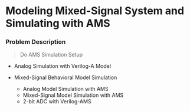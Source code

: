 # Modeling Mixed-Signal System and Simulating with AMS

### Problem Description
> Do AMS Simulation Setup
- Analog Simulation with Verilog-A Model  
- Mixed-Signal Behavioral Model Simulation

  - Analog Model Simulation with AMS
  - Mixed-Signal Model Simulation with AMS 
  - 2-bit ADC with Verilog-AMS
